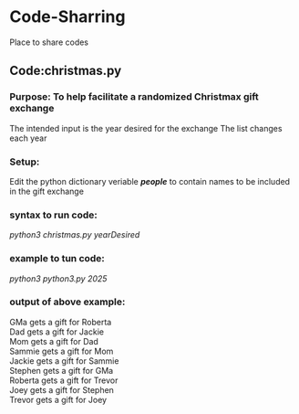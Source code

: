 # Code-Sharring
Place to share codes

## Code:christmas.py

### Purpose: To help facilitate a randomized Christmax gift exchange

The intended input is the year desired for the exchange
The list changes each year

### Setup:

Edit the python dictionary veriable ***people*** to contain names to be included in the gift exchange

### syntax to run code:

*python3 christmas.py yearDesired*

### example to tun code:

*python3 python3.py 2025*

### output of above example:

GMa gets a gift for Roberta<br>
Dad gets a gift for Jackie<br>
Mom gets a gift for Dad<br>
Sammie gets a gift for Mom<br>
Jackie gets a gift for Sammie<br>
Stephen gets a gift for GMa<br>
Roberta gets a gift for Trevor<br>
Joey gets a gift for Stephen<br>
Trevor gets a gift for Joey<br>
